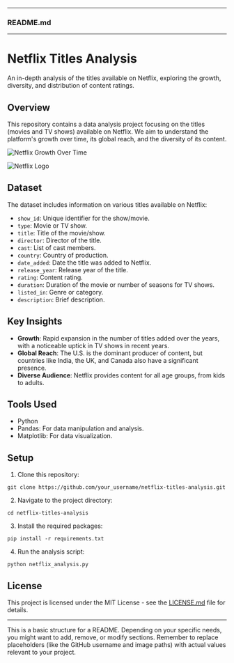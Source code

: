 
---

### README.md

---

# Netflix Titles Analysis

An in-depth analysis of the titles available on Netflix, exploring the growth, diversity, and distribution of content ratings.

## Overview

This repository contains a data analysis project focusing on the titles (movies and TV shows) available on Netflix. We aim to understand the platform's growth over time, its global reach, and the diversity of its content.

![Netflix Growth Over Time](path_to_image/growth_over_time.png)

![Netflix Logo](https://duet-cdn.vox-cdn.com/thumbor/0x0:3151x2048/1200x800/filters:focal(1575x1024:1576x1025):format(webp)/cdn.vox-cdn.com/uploads/chorus_asset/file/15844974/netflixlogo.0.0.1466448626.png)

## Dataset

The dataset includes information on various titles available on Netflix:
- `show_id`: Unique identifier for the show/movie.
- `type`: Movie or TV show.
- `title`: Title of the movie/show.
- `director`: Director of the title.
- `cast`: List of cast members.
- `country`: Country of production.
- `date_added`: Date the title was added to Netflix.
- `release_year`: Release year of the title.
- `rating`: Content rating.
- `duration`: Duration of the movie or number of seasons for TV shows.
- `listed_in`: Genre or category.
- `description`: Brief description.

## Key Insights

- **Growth**: Rapid expansion in the number of titles added over the years, with a noticeable uptick in TV shows in recent years.
- **Global Reach**: The U.S. is the dominant producer of content, but countries like India, the UK, and Canada also have a significant presence.
- **Diverse Audience**: Netflix provides content for all age groups, from kids to adults.

## Tools Used

- Python
- Pandas: For data manipulation and analysis.
- Matplotlib: For data visualization.

## Setup

1. Clone this repository:
```
git clone https://github.com/your_username/netflix-titles-analysis.git
```

2. Navigate to the project directory:
```
cd netflix-titles-analysis
```

3. Install the required packages:
```
pip install -r requirements.txt
```

4. Run the analysis script:
```
python netflix_analysis.py
```

## License

This project is licensed under the MIT License - see the [LICENSE.md](LICENSE.md) file for details.

---

This is a basic structure for a README. Depending on your specific needs, you might want to add, remove, or modify sections. Remember to replace placeholders (like the GitHub username and image paths) with actual values relevant to your project.
